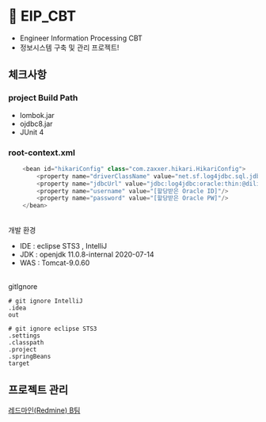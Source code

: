 # 📌 EIP_CBT
- Engineer Information Processing CBT
- 정보시스템 구축 및 관리 프로젝트!

## 체크사항<br>

### project Build Path
- lombok.jar
- ojdbc8.jar
- JUnit 4
### root-context.xml
```java
	<bean id="hikariConfig" class="com.zaxxer.hikari.HikariConfig">
		<property name="driverClassName" value="net.sf.log4jdbc.sql.jdbcapi.DriverSpy"/>
		<property name="jdbcUrl" value="jdbc:log4jdbc:oracle:thin:@diligentp.com:1521:XE"/>
		<property name="username" value="[할당받은 Oracle ID]"/>
		<property name="password" value="[할당받은 Oracle PW]"/>
	</bean>
```

<br>
개발 환경

- IDE : eclipse STS3 , IntelliJ
- JDK : openjdk 11.0.8-internal 2020-07-14
- WAS : Tomcat-9.0.60

<br>
gitIgnore

```
# git ignore IntelliJ
.idea
out

# git ignore eclipse STS3
.settings
.classpath
.project
.springBeans
target
```

## 프로젝트 관리
[레드마인(Redmine) B팀](http://114.70.92.70:3000/redmine/projects/b_team_2022)
